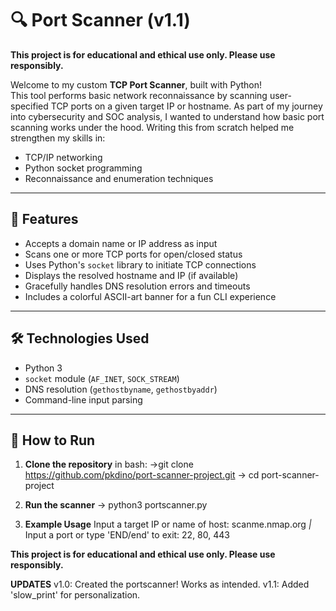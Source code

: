 # 🔍 Port Scanner (v1.1)

**This project is for educational and ethical use only. Please use responsibly.**

Welcome to my custom **TCP Port Scanner**, built with Python!  
This tool performs basic network reconnaissance by scanning user-specified TCP ports on a given target IP or hostname.
As part of my journey into cybersecurity and SOC analysis, I wanted to understand how basic port scanning works under the hood. Writing this from scratch helped me strengthen my skills in:

- TCP/IP networking
- Python socket programming
- Reconnaissance and enumeration techniques

---

## 🎯 Features

- Accepts a domain name or IP address as input
- Scans one or more TCP ports for open/closed status
- Uses Python's `socket` library to initiate TCP connections
- Displays the resolved hostname and IP (if available)
- Gracefully handles DNS resolution errors and timeouts
- Includes a colorful ASCII-art banner for a fun CLI experience

---

## 🛠 Technologies Used

- Python 3
- `socket` module (`AF_INET`, `SOCK_STREAM`)
- DNS resolution (`gethostbyname`, `gethostbyaddr`)
- Command-line input parsing

---

## 🚀 How to Run

1. **Clone the repository**
in bash:
->git clone https://github.com/pkdino/port-scanner-project.git
-> cd port-scanner-project

2. **Run the scanner**
-> python3 portscanner.py

3. **Example Usage**
Input a target IP or name of host: scanme.nmap.org
*|* Input a port or type 'END/end' to exit: 22, 80, 443

**This project is for educational and ethical use only. Please use responsibly.**




**UPDATES**
v1.0: Created the portscanner! Works as intended.
v1.1: Added 'slow_print' for personalization.


